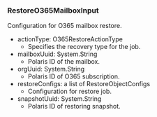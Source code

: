 ### RestoreO365MailboxInput
Configuration for O365 mailbox restore.

- actionType: O365RestoreActionType
  - Specifies the recovery type for the job.
- mailboxUuid: System.String
  - Polaris ID of the mailbox.
- orgUuid: System.String
  - Polaris ID of O365 subscription.
- restoreConfigs: a list of RestoreObjectConfigs
  - Configuration for restore job.
- snapshotUuid: System.String
  - Polaris ID of restoring snapshot.
